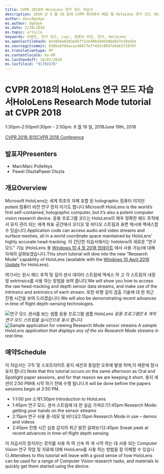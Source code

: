 ```yaml
---
title: CVPR 2018의 HoloLens 연구 모드 자습서
description: 2018 년 6 월 19 일에 CVPR 회의에서 배달 될 HoloLens 연구 모드 세션의 개요 및 일정입니다.
author: davidgedye
ms.author: dgedye
ms.date: 2/28/2018
ms.topic: article
keywords: 이벤트, 연구 모드, cvpr, 컴퓨터 비전, 연구, HoloLens
ms.openlocfilehash: be3056e8383ed5ff12bd86ddd9386d837e10ed2e
ms.sourcegitcommit: 838bebf6bacac4047feff493c0847d4e6371976f
ms.translationtype: MT
ms.contentlocale: ko-KR
ms.lasthandoff: 10/07/2020
ms.locfileid: "91781576"
---
```

# <a name="hololens-research-mode-tutorial-at-cvpr-2018"></a><span data-ttu-id="160b3-104">CVPR 2018의 HoloLens 연구 모드 자습서</span><span class="sxs-lookup"><span data-stu-id="160b3-104">HoloLens Research Mode tutorial at CVPR 2018</span></span>
<span data-ttu-id="160b3-105">1:30pm-2:50pm</span><span class="sxs-lookup"><span data-stu-id="160b3-105">1:30pm - 2:50pm.</span></span> <span data-ttu-id="160b3-106">6 월 19 일, 2018</span><span class="sxs-lookup"><span data-stu-id="160b3-106">June 19th, 2018</span></span>

[<span data-ttu-id="160b3-107">CVPR 2018 회의</span><span class="sxs-lookup"><span data-stu-id="160b3-107">CVPR 2018 Conference</span></span>](https://cvpr2018.thecvf.com/)

## <a name="presenters"></a><span data-ttu-id="160b3-108">발표자</span><span class="sxs-lookup"><span data-stu-id="160b3-108">Presenters</span></span>
* <span data-ttu-id="160b3-109">Marc</span><span class="sxs-lookup"><span data-stu-id="160b3-109">Marc Pollefeys</span></span>
* <span data-ttu-id="160b3-110">Pawel Olszta</span><span class="sxs-lookup"><span data-stu-id="160b3-110">Pawel Olszta</span></span>

## <a name="overview"></a><span data-ttu-id="160b3-111">개요</span><span class="sxs-lookup"><span data-stu-id="160b3-111">Overview</span></span>
<span data-ttu-id="160b3-112">Microsoft HoloLens는 세계 최초의 자체 포함 된 holographic 컴퓨터 이지만 potent 컴퓨터 비전 연구 장치 이기도 합니다.</span><span class="sxs-lookup"><span data-stu-id="160b3-112">Microsoft HoloLens is the world’s first self-contained, holographic computer, but it’s also a potent computer vision research device.</span></span>
<span data-ttu-id="160b3-113">응용 프로그램 코드는 HoloLens의 매우 정확한 헤드 추적에서 유지 관리 되는 세계 좌표 공간에서 오디오 및 비디오 스트림과 표면 메시에 액세스할 수 있습니다.</span><span class="sxs-lookup"><span data-stu-id="160b3-113">Application code can access audio and video streams and surface meshes, all in a world coordinate space maintained by HoloLens’ highly accurate head-tracking.</span></span> <span data-ttu-id="160b3-114">이 간단한 자습서에서는 hololens의 새로운 "연구 모드" 기능 (HoloLens 용 [Windows 10 4 월 2018 업데이트](https://docs.microsoft.com/windows/mixed-reality/enthusiast-guide/release-notes-april-2018) 에서 사용 가능)에 대해 자세히 살펴보겠습니다.</span><span class="sxs-lookup"><span data-stu-id="160b3-114">This short tutorial will dive into the new “Research Mode” capability of HoloLens (available with the [Windows 10 April 2018 Update](https://docs.microsoft.com/windows/mixed-reality/enthusiast-guide/release-notes-april-2018) for HoloLens).</span></span>

<span data-ttu-id="160b3-115">여기서는 원시 헤드 추적 및 깊이 센서 데이터 스트림에 액세스 하 고 각 스트림의 내장 및 extrinsics를 사용 하는 방법을 보여 줍니다.</span><span class="sxs-lookup"><span data-stu-id="160b3-115">We will show you how to access the raw head-tracking and depth sensor data streams, and make use of the intrinsics and extrinsics of each stream.</span></span>  <span data-ttu-id="160b3-116">또한 비행 깊이 검출 기술에 대 한 최근 진행 시간을 보여 드리겠습니다.</span><span class="sxs-lookup"><span data-stu-id="160b3-116">We will also be demonstrating recent advances in time of flight depth-sensing technologies.</span></span>

<span data-ttu-id="160b3-117">![연구 모드 센서를 보는 샘플 응용 프로그램 샘플 ](../develop/platform-capabilities-and-apis/images/sensor-stream-viewer.jpg)
 *HoloLens 응용 프로그램은 6 개의 연구 모드 스트림을 실시간으로 표시 합니다.*</span><span class="sxs-lookup"><span data-stu-id="160b3-117">![Sample application for viewing Research Mode sensor streams](../develop/platform-capabilities-and-apis/images/sensor-stream-viewer.jpg)
*A sample HoloLens application that displays any of the six Research Mode streams in real time.*</span></span>

## <a name="schedule"></a><span data-ttu-id="160b3-118">예약</span><span class="sxs-lookup"><span data-stu-id="160b3-118">Schedule</span></span>
<span data-ttu-id="160b3-119">이 자습서는 구두 및 스포트라이트 용지 세션과 동일한 오후에 발생 하며,이 때문에 잠시 유지 합니다.</span><span class="sxs-lookup"><span data-stu-id="160b3-119">Note that this tutorial occurs on the same afternoon as Oral and Spotlight paper sessions, and for that reason we are keeping it short.</span></span>
<span data-ttu-id="160b3-120">용지 세션이 2:50 PM에 시작 하기 전에 수행 됩니다.</span><span class="sxs-lookup"><span data-stu-id="160b3-120">It will be done before the papers sessions begin at 2:50 PM.</span></span>

- <span data-ttu-id="160b3-121">1:1:00 pm 소개</span><span class="sxs-lookup"><span data-stu-id="160b3-121">1:30pm   Introduction to HoloLens</span></span> 
- <span data-ttu-id="160b3-122">1:45pm 연구 모드: 센서 스트림에 대 한 실습 가져오기</span><span class="sxs-lookup"><span data-stu-id="160b3-122">1:45pm   Research Mode: getting your hands on the sensor streams</span></span> 
- <span data-ttu-id="160b3-123">2:15pm 연구 사용 중-데모 및 비디오</span><span class="sxs-lookup"><span data-stu-id="160b3-123">2:15pm   Research Mode in use – demos and videos</span></span> 
- <span data-ttu-id="160b3-124">2:45pm 진행 시간 심층 감지의 최근 발전 살펴보기</span><span class="sxs-lookup"><span data-stu-id="160b3-124">2:45pm   Sneak peek at recent advances in time-of-flight depth sensing</span></span> 

<span data-ttu-id="160b3-125">이 자습서의 참석자는 장치를 사용 하 여 신속 하 게 시작 하는 데 사용 되는 Computer Vision 연구 작업 및 자료에 대해 HoloLens를 사용 하는 방법을 잘 이해할 수 있습니다.</span><span class="sxs-lookup"><span data-stu-id="160b3-125">Attendees to this tutorial will leave with a good sense of how HoloLens can be used for a range of Computer Vision research tasks, and materials to quickly get them started using the device.</span></span>
